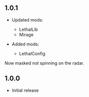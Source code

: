 ## 1.0.1
- Updated mods:
    - LethalLib
    - Mirage

- Added mods:
    - LethalConfig

Now masked not spinning on the radar.

## 1.0.0
- Initial release